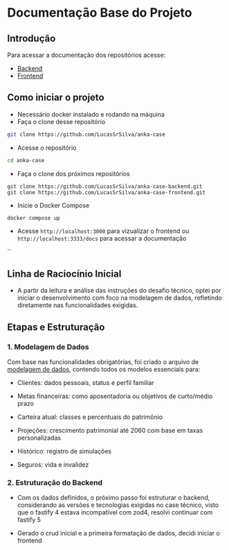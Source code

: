 # Documentação Base do Projeto

## Introdução

Para acessar a documentação dos repositórios acesse:

- [Backend](https://github.com/LucasSrSilva/anka-case-backend.git)
- [Frontend](https://github.com/LucasSrSilva/anka-case-frontend.git)

## Como iniciar o projeto

- Necessário docker instalado e rodando na máquina
- Faça o clone desse repositório

```bash
git clone https://github.com/LucasSrSilva/anka-case
```

- Acesse o repositório

```bash
cd anka-case
```

- Faça o clone dos próximos repositórios

```
git clone https://github.com/LucasSrSilva/anka-case-backend.git
git clone https://github.com/LucasSrSilva/anka-case-frontend.git
```

- Inicie o Docker Compose

```bash
docker compose up
```

- Acesse `http://localhost:3000` para vizualizar o frontend ou `http://localhost:3333/docs` para acessar a documentação

``

## Linha de Raciocínio Inicial

- A partir da leitura e análise das instruções do desafio técnico, optei por iniciar o desenvolvimento com foco na modelagem de dados, refletindo diretamente nas funcionalidades exigidas.

## Etapas e Estruturação

### 1. Modelagem de Dados

Com base nas funcionalidades obrigatórias, foi criado o arquivo de [modelagem de dados](./MODELAGEM_DADOS.md), contendo todos os modelos essenciais para:

- Clientes: dados pessoais, status e perfil familiar

- Metas financeiras: como aposentadoria ou objetivos de curto/médio prazo

- Carteira atual: classes e percentuais do patrimônio

- Projeções: crescimento patrimonial até 2060 com base em taxas personalizadas

- Histórico: registro de simulações

- Seguros: vida e invalidez

### 2. Estruturação do Backend

- Com os dados definidos, o próximo passo foi estruturar o backend, considerando as versões e tecnologias exigidas no case técnico, visto que o fastify 4 estava incompatível com zod4, resolvi continuar com fastify 5

- Gerado o crud inicial e a primeira formatação de dados, decidi iniciar o frontend
